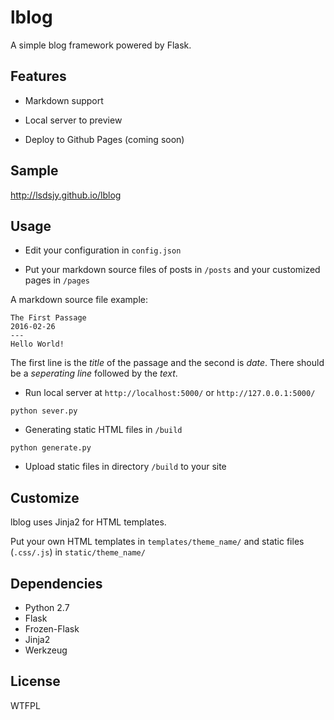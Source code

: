 # lblog

A simple blog framework powered by Flask.

## Features

- Markdown support

- Local server to preview

- Deploy to Github Pages (coming soon)

## Sample
http://lsdsjy.github.io/lblog

## Usage

- Edit your configuration in `config.json`

- Put your markdown source files of posts in `/posts` and your customized pages in `/pages`

A markdown source file example:
  
```
The First Passage
2016-02-26
---
Hello World!
```

The first line is the *title* of the passage and the second is *date*. There should be a *seperating line* followed by the *text*.

- Run local server at `http://localhost:5000/` or `http://127.0.0.1:5000/`

```
python sever.py
```

- Generating static HTML files in `/build`

```
python generate.py
```

- Upload static files in directory `/build` to your site

## Customize

lblog uses Jinja2 for HTML templates.

Put your own HTML templates in `templates/theme_name/` and static files (`.css/.js`) in `static/theme_name/`

## Dependencies
- Python 2.7
- Flask
- Frozen-Flask
- Jinja2
- Werkzeug

## License

WTFPL
